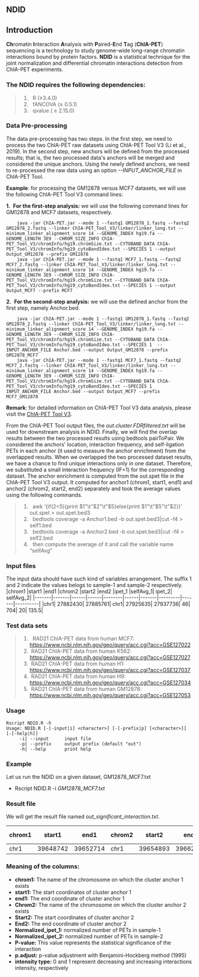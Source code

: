 ## **NDID**
## Introduction
**Ch**romatin **I**nteraction **A**nalysis with **P**aired-**E**nd **T**ag (**ChIA-PET**) sequencing is a technology to study genome-wide long-range chromatin interactions bound by protein factors. **NDID** is a statistical technique for the joint normalization and differential chromatin interactions detection from ChIA-PET experiments. 
### The NDID requires the following dependencies:
> 1) &nbsp; R (≥3.4.0) <br />
> 2) &nbsp; fANCOVA (≥ 0.5.1)<br />
> 3) &nbsp; qvalue ( ≥ 2.15.0) <br />
### Data Pre-processing
The data pre-processing has two steps. In the first step, we need to process the two ChIA-PET raw datasets using ChIA-PET Tool V3 (Li et al., 2019). In the second step, new anchors will be defined from the processed results; that is, the two processed data's anchors will be merged and considered the unique anchors. Using the newly defined anchors, we need to re-processed the raw data using an option *--INPUT_ANCHOR_FILE* in ChIA-PET Tool. 

**Example**: for processing the GM12878 versus MCF7 datasets, we will use the following ChIA-PET Tool V3 command lines:<br />

**1.** &nbsp;**For the first-step analysis:**  we will use the following command lines for GM12878 and MCF7 datasets, respectively. <br />

		java -jar ChIA-PET.jar --mode 1 --fastq1 GM12878_1.fastq --fastq2 GM12878_2.fastq --linker ChIA-PET_Tool_V3/linker/linker_long.txt --minimum_linker_alignment_score 14 --GENOME_INDEX hg19.fa --GENOME_LENGTH 3E9 --CHROM_SIZE_INFO ChIA-PET_Tool_V3/chromInfo/hg19.chromSize.txt --CYTOBAND_DATA ChIA-PET_Tool_V3/chromInfo/hg19_cytoBandIdeo.txt --SPECIES 1 --output Output_GM12878 --prefix GM12878 
		java -jar ChIA-PET.jar --mode 1 --fastq1 MCF7_1.fastq --fastq2 MCF7_2.fastq --linker ChIA-PET_Tool_V3/linker/linker_long.txt --minimum_linker_alignment_score 14 --GENOME_INDEX hg19.fa --GENOME_LENGTH 3E9 --CHROM_SIZE_INFO ChIA-PET_Tool_V3/chromInfo/hg19.chromSize.txt --CYTOBAND_DATA ChIA-PET_Tool_V3/chromInfo/hg19_cytoBandIdeo.txt --SPECIES 1 --output Output_MCF7 --prefix MCF7 

**2.** &nbsp;**For the second-step analysis:** we will use the defined anchor from the first step, namely Anchor.bed.<br />

		java -jar ChIA-PET.jar --mode 1 --fastq1 GM12878_1.fastq --fastq2 GM12878_2.fastq --linker ChIA-PET_Tool_V3/linker/linker_long.txt --minimum_linker_alignment_score 14 --GENOME_INDEX hg19.fa --GENOME_LENGTH 3E9 --CHROM_SIZE_INFO ChIA-PET_Tool_V3/chromInfo/hg19.chromSize.txt --CYTOBAND_DATA ChIA-PET_Tool_V3/chromInfo/hg19_cytoBandIdeo.txt --SPECIES 1  --INPUT_ANCHOR_FILE Anchor.bed --output Output_GM12878 --prefix GM12878_MCF7 
		java -jar ChIA-PET.jar --mode 1 --fastq1 MCF7_1.fastq --fastq2 MCF7_2.fastq --linker ChIA-PET_Tool_V3/linker/linker_long.txt --minimum_linker_alignment_score 14 --GENOME_INDEX hg19.fa --GENOME_LENGTH 3E9 --CHROM_SIZE_INFO ChIA-PET_Tool_V3/chromInfo/hg19.chromSize.txt --CYTOBAND_DATA ChIA-PET_Tool_V3/chromInfo/hg19_cytoBandIdeo.txt --SPECIES 1 INPUT_ANCHOR_FILE Anchor.bed --output Output_MCF7 --prefix MCF7_GM12878 


**Remark**: for detailed information on ChIA-PET Tool V3 data analysis, please visit the [ChIA-PET Tool V3](https://github.com/GuoliangLi-HZAU/ChIA-PET_Tool_V3).

From the ChIA-PET Tool output files, the *out.cluster.FDRfiltered.txt* will be used for downstream analysis in NDID. Finally, we will find the overlap results between the two processed results using bedtools pairToPair. We considered the anchors' location, interaction frequency, and self-ligation PETs in each anchor (it used to measure the anchor enrichment) from the overlapped results. When we overlapped the two processed dataset results, we have a chance to find unique interactions only in one dataset. Therefore, we substituted a small interaction frequency (IF=1) for the corresponding dataset. The anchor enrichment is computed from the out.spet file in the ChIA-PET Tool V3 output. It computed for anchor1 (chrom1, start1, end1) and anchor2 (chrom2, start2, end2)  separately and took the average values using the following commands.  
> 1) &nbsp; awk '{if($2<$5){print $1"\t"$2"\t"$5}else{print $1"\t"$5"\t"$2}}' out.spet  > out.spet.bed3 <br />
> 2) &nbsp; bedtools coverage -a Anchor1.bed -b out.spet.bed3|cut -f4  > self1.bed <br />
> 3) &nbsp; bedtools coverage -a Anchor2.bed -b out.spet.bed3|cut -f4  > self2.bed <br />
> 3) &nbsp; then compute the average of it and call the variable name “selfAvg” <br />
### Input files
The input data should have such kind of variables arrangement. The  suffix 1 and 2 indicate the values belogs to sample-1 and sample-2 respectively. 
|chrom1 |start1 |end1  |chrom2 |start2 |end2  |ipet_1 |selfAvg_1|	ipet_2|	selfAvg_2|
|-------|-------|------|------|--------|------|-------|---------|-------|----------|
|chr1|	27882430|	27885761|	chr1|	27925635|	27937736|	46|	704|	20|	135.5|
### Test data sets
> 1) &nbsp;	RAD21 ChIA-PET data from human MCF7:<br /> https://www.ncbi.nlm.nih.gov/geo/query/acc.cgi?acc=GSE127022
> 2) &nbsp;RAD21 ChIA-PET data from human K562:<br /> https://www.ncbi.nlm.nih.gov/geo/query/acc.cgi?acc=GSE127027
> 3) &nbsp;RAD21 ChIA-PET data from human H1:<br /> https://www.ncbi.nlm.nih.gov/geo/query/acc.cgi?acc=GSE127037
> 4) &nbsp;RAD21 ChIA-PET data from human H9:<br /> https://www.ncbi.nlm.nih.gov/geo/query/acc.cgi?acc=GSE127034
> 5) &nbsp;RAD21 ChIA-PET data from human GM12878:<br /> https://www.ncbi.nlm.nih.gov/geo/query/acc.cgi?acc=GSE127053
### Usage
	Rscript NDID.R -h
  	Usage: NDID.R [-[-input|i] <character>] [-[-prefix|p] [<character>]] [-[-help|h]]
         -i| --input      input file
         -p| --prefix     output prefix (default "out")
         -h| --help       print help
### Example 
Let us run the NDID on a given dataset, GM12878_MCF7.txt 
-	Rscript NDID.R  -i *GM12878_MCF7.txt*
### Result file
We will get the result file named *out_significant_interaction.txt*. <br />

|chrom1 |start1 |end1  |chrom2|	start2|	end2|Normalized_ipet_1|Normalized_ipet_2|	P-value|p.adjust|intensity type|
|-------|-------|------|------|-------|-----|----------------|----------------|--------|--------|--------------|
|chr1	|39648742|39652714|chr1	|39654893|39662163 |3.83360974|	15.20362117|0.000798074	|0.022997704|1|

### Meaning of the columns:
- **chrom1:**  The name of the chromosome on which the cluster anchor 1 exists <br />
- **start1:**  The start coordinates of cluster anchor 1 <br />
- **end1:**  The end coordinate of cluster anchor 1
- **Chrom2:**  The name of the chromosome on which the cluster anchor 2 exists <br />
- **Start2:**  The start coordinates of cluster anchor 2 <br />
- **End2:**  The end coordinate of cluster anchor 2 <br />
- **Normalized_ipet_1:**  normalized number of PETs in sample-1 <br />
- **Normalized_ipet_2:**  normalized number of PETs in sample-2 <br />
- **P-value:** This value represents the statistical significance of the interaction <br />
- **p.adjust:**  p-value adjustment with Benjamini-Hockberg method (1995) <br />
- **intensity type:**  0 and 1 represent decreasing and increasing interactions intensity, respectively <br />


